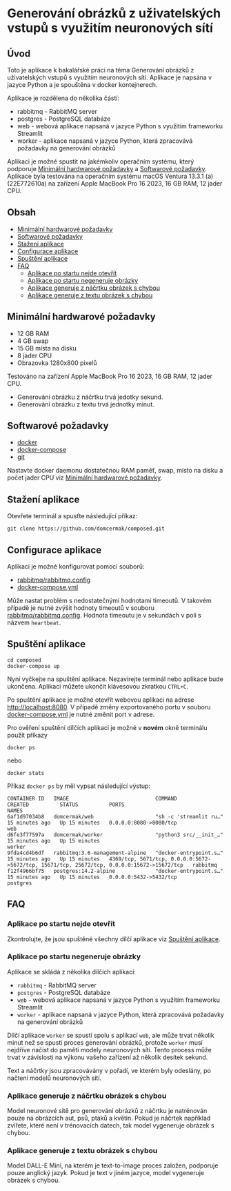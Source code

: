 # Generování obrázků z uživatelských vstupů s využitím neuronových sítí
## Úvod

Toto je aplikace k bakalářské práci na téma Generování obrázků z uživatelských vstupů s využitím neuronových sítí. Aplikace je napsána v jazyce Python a je spouštěna v docker kontejnerech. 

Aplikace je rozdělena do několika částí:
- rabbitmq - RabbitMQ server
- postgres - PostgreSQL databáze
- web - webová aplikace napsaná v jazyce Python s využitím frameworku Streamlit
- worker - aplikace napsaná v jazyce Python, která zpracovává požadavky na generování obrázků

Aplikaci je možné spustit na jakémkoliv operačním systému, který podporuje [Minimální hardwarové požadavky](#minimální-hardwarové-požadavky) a [Softwarové požadavky](#softwarové-požadavky).
Aplikace byla testována na operačním systému macOS Ventura 13.3.1 (a) (22E772610a) na zařízení Apple MacBook Pro 16 2023, 16 GB RAM, 12 jader CPU.

## Obsah

- [Minimální hardwarové požadavky](#minimální-hardwarové-požadavky)
- [Softwarové požadavky](#softwarové-požadavky)
- [Stažení aplikace](#stažení-aplikace)
- [Configurace aplikace](#configurace-aplikace)
- [Spuštění aplikace](#spuštění-aplikace)
- [FAQ](#faq)
    - [Aplikace po startu nejde otevřít](#aplikace-po-startu-nejde-otevřít)
    - [Aplikace po startu negeneruje obrázky](#aplikace-po-startu-negeneruje-obrázky)
    - [Aplikace generuje z náčrtku obrázek s chybou](#aplikace-generuje-z-náčrtku-obrázek-s-chybou)
    - [Aplikace generuje z textu obrázek s chybou](#aplikace-generuje-z-textu-obrázek-s-chybou)

## Minimální hardwarové požadavky
- 12 GB RAM
- 4 GB swap
- 15 GB místa na disku
- 8 jader CPU
- Obrazovka 1280x800 pixelů

Testováno na zařízení Apple MacBook Pro 16 2023, 16 GB RAM, 12 jader CPU.
- Generování obrázku z náčrtku trvá jedotky sekund.
- Generování obrázku z textu trvá jednotky minut.

## Softwarové požadavky
- [docker](https://docs.docker.com/get-docker/)
- [docker-compose](https://docs.docker.com/compose/install/) 
- [git](https://git-scm.com/downloads)

Nastavte docker daemonu dostatečnou RAM paměť, swap, místo na disku a počet jader CPU viz [Minimální hardwarové požadavky](#minimální-hardwarové-požadavky).

## Stažení aplikace
Otevřete terminál a spusťte následující příkaz:

```shell
git clone https://github.com/domcermak/composed.git
```

## Configurace aplikace
Aplikaci je možné konfigurovat pomocí souborů:
- [rabbitmq/rabbitmq.config](./rabbitmq/rabbitmq.config)
- [docker-compose.yml](./docker-compose.yml)

Může nastat problém s nedostatečnými hodnotami timeoutů. V takovém případě je nutné zvýšit hodnoty timeoutů v souboru [rabbitmq/rabbitmq.config](./rabbitmq/rabbitmq.config). Hodnota timeoutu je v sekundách v poli s názvem `heartbeat`.

## Spuštění aplikace

```shell
cd composed
docker-compose up
```

Nyní vyčkejte na spuštění aplikace. Nezavírejte terminál nebo aplikace bude ukončena. Aplikaci můžete ukončit klávesovou zkratkou `CTRL+C`.

Po spuštění aplikace je možné otevřít webovou aplikaci na adrese [http://localhost:8080](http://localhost:8080).
V případě změny exportovaného portu v souboru [docker-compose.yml](./docker-compose.yml) je nutné změnit port v adrese.

Pro ověření spuštění dílčích aplikací je možné v **novém** okně terminálu použít příkazy
```shell
docker ps
```
nebo
```shell
docker stats
```

Příkaz `docker ps` by měl vypsat následující výstup:
```shell
CONTAINER ID   IMAGE                            COMMAND                  CREATED          STATUS          PORTS                                                                                        NAMES
6af1d97034b8   domcermak/web                    "sh -c 'streamlit ru…"   15 minutes ago   Up 15 minutes   0.0.0.0:8080->8080/tcp                                                                       web
d6fe3f77597a   domcermak/worker                 "python3 src/__init_…"   15 minutes ago   Up 15 minutes                                                                                                worker
9fda4cd4b6df   rabbitmq:3.6-management-alpine   "docker-entrypoint.s…"   15 minutes ago   Up 15 minutes   4369/tcp, 5671/tcp, 0.0.0.0:5672->5672/tcp, 15671/tcp, 25672/tcp, 0.0.0.0:15672->15672/tcp   rabbitmq
f12f4966bf75   postgres:14.2-alpine             "docker-entrypoint.s…"   15 minutes ago   Up 15 minutes   0.0.0.0:5432->5432/tcp                                                                       postgres
```

## FAQ
### Aplikace po startu nejde otevřít

Zkontrolujte, že jsou spuštěné všechny dílčí aplikace viz [Spuštění aplikace](#spuštění-aplikace).

### Aplikace po startu negeneruje obrázky

Aplikace se skládá z několika dílčích aplikací:
- `rabbitmq` - RabbitMQ server
- `postgres` - PostgreSQL databáze
- `web` - webová aplikace napsaná v jazyce Python s využitím frameworku Streamlit
- `worker` - aplikace napsaná v jazyce Python, která zpracovává požadavky na generování obrázků

Dílčí aplikace `worker` se spustí spolu s aplikací `web`, ale může trvat několik minut než se spustí proces generování obrázků, 
protože `worker` musí nejdříve načíst do paměti modely neuronových sítí. 
Tento process může trvat v závislosti na výkonu vašeho zařízení až několik desítek sekund.

Text a náčrtky jsou zpracovávány v pořadí, ve kterém byly odeslány, po načtení modelů neuronových sítí.

### Aplikace generuje z náčrtku obrázek s chybou

Model neuronové sítě pro generování obrázků z náčrtku je natrénován pouze na obrázcích aut, psů, ptáků a květin. 
Pokud je náčrtek například zvířete, které není v trénovacích datech, tak model vygeneruje obrázek s chybou.

### Aplikace generuje z textu obrázek s chybou

Model DALL-E Mini, na kterém je text-to-image proces založen, podporuje pouze anglický jazyk.
Pokud je text v jiném jazyce, model vygeneruje obrázek s chybou.